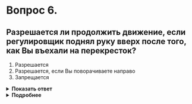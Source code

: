 # Вопрос 6.

## Разрешается ли продолжить движение, если регулировщик поднял руку вверх после того, как Вы въехали на перекресток?

1. Разрешается
2. Разрешается, если Вы поворачиваете направо
3. Запрещается

<details>
<summary><b>Показать ответ</b></summary>
Правильный ответ: 1
</details>
<details>
<summary><b>Подробнее</b></summary>
Вы находитесь на перекрёстке. Следует освободить его, иначе будете мешать осуществлять движение транспортным средствам, движущимся с других направлений.
(Пункт 6.14 ПДД)
</details>
